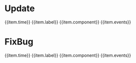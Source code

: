 <script>
export default {
  data() {
    return {
      addList: [
        {time: '2019-12-11', label: '新增', component: 'dialog', events: '组件'},
        {time: '2020-4-15', label: '新增', component: 'input', events: '头部尾部按钮'},
        {time: '2020-4-16', label: '新增', component: 'radio', events: '组件'},
        {time: '2020-4-19', label: '新增', component: 'form', events: '表单组件'},
        {time: '2020-4-21', label: '新增', component: 'radio', events: '单选框按钮组'},
        {time: '2020-4-23', label: '新增', component: 'messageBox', events: '组件'},
        {time: '2020-4-24', label: '新增', component: 'dialog', events: '生命周期函数'}
      ],
      fixList: [
        {time: '2020-04-10', label: '修复', component: 'dialog', events: '多级弹框下esc键盘事件返回bug'},
        {time: '2020-04-10', label: '修复', component: 'input', events: '清除bug'},
        {time: '2020-04-15', label: '完善', component: 'select', events: '组件'},
        {time: '2020-04-16', label: '优化', component: 'dialog', events: '组件'},
        {time: '2020-04-16', label: '修复', component: 'dialog', events: '多级弹框返回bug'},
        {time: '2020-4-20', label: '优化', component: 'form', events: '表单组件'},
        {time: '2020-4-21', label: '优化', component: 'checkBox', events: '组件'},
        {time: '2020-4-23', label: '优化', component: 'dialog', events: '组件'},
        {time: '2020-4-24', label: '修复', component: '多层嵌套组件', events: '窗口事件混淆bug'}
      ]
    }
  },
  methods: {}
}
</script>

# Update

<p v-for="(item, index) in addList" :key="index" class="update-tips">{{item.time}} {{item.label}} {{item.component}} {{item.events}}</p>

# FixBug

<p v-for="(item, index1) in fixList" :key="index1" class="update-tips">{{item.time}} {{item.label}} {{item.component}} {{item.events}}</p>

